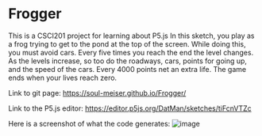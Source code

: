 # Frogger
This is a CSCI201 project for learning about P5.js
In this sketch, you play as a frog trying to get to the pond at the top of the screen. While doing this, you must avoid cars.
Every five times you reach the end the level changes. As the levels increase, so too do the roadways, cars, points for going up, and the speed of the cars.
Every 4000 points net an extra life. The game ends when your lives reach zero.

Link to git page: https://soul-meiser.github.io/Frogger/

Link to the P5.js editor: https://editor.p5js.org/DatMan/sketches/tiFcnVTZc

Here is a screenshot of what the code generates:
![image](https://github.com/Soul-Meiser/Frogger/assets/148728111/575e7510-ac85-4e49-9b3f-77dd34a81a7e)

